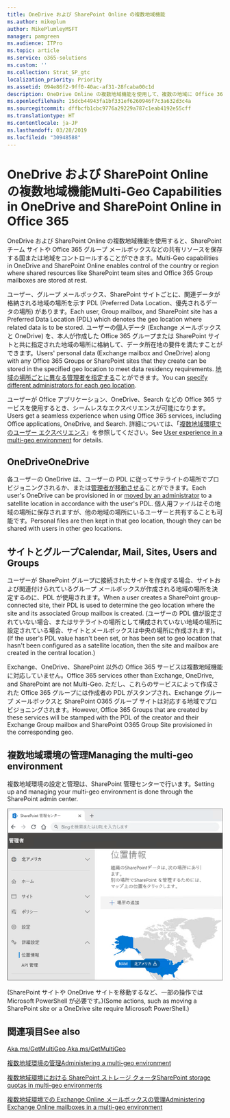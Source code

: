 ```yaml
---
title: OneDrive および SharePoint Online の複数地域機能
ms.author: mikeplum
author: MikePlumleyMSFT
manager: pamgreen
ms.audience: ITPro
ms.topic: article
ms.service: o365-solutions
ms.custom: ''
ms.collection: Strat_SP_gtc
localization_priority: Priority
ms.assetid: 094e86f2-9ff0-40ac-af31-28fcaba00c1d
description: OneDrive Online の複数地域機能を使用して、複数の地域に Office 365 のプレゼンスを展開します。
ms.openlocfilehash: 15dcb44943fa1bf331ef6260946f7c3a632d3c4a
ms.sourcegitcommit: dffbcfb1cbc9776a29229a787c1eab4192e55cff
ms.translationtype: HT
ms.contentlocale: ja-JP
ms.lasthandoff: 03/28/2019
ms.locfileid: "30948588"
---
```

# <a name="multi-geo-capabilities-in-onedrive-and-sharepoint-online"></a><span data-ttu-id="2d5fc-103">OneDrive および SharePoint Online の複数地域機能</span><span class="sxs-lookup"><span data-stu-id="2d5fc-103">Multi-Geo Capabilities in OneDrive and SharePoint Online in Office 365</span></span>

<span data-ttu-id="2d5fc-104">OneDrive および SharePoint Online の複数地域機能を使用すると、SharePoint チーム サイトや Office 365 グループ メールボックスなどの共有リソースを保存する国または地域をコントロールすることができます。</span><span class="sxs-lookup"><span data-stu-id="2d5fc-104">Multi-Geo capabilities in OneDrive and SharePoint Online enables control of the country or region where shared resources like SharePoint team sites and Office 365 Group mailboxes are stored at rest.</span></span>

<span data-ttu-id="2d5fc-105">ユーザー、グループ メールボックス、SharePoint サイトごとに、関連データが格納される地域の場所を示す PDL (Preferred Data Location、優先されるデータの場所) があります。</span><span class="sxs-lookup"><span data-stu-id="2d5fc-105">Each user, Group mailbox, and SharePoint site has a Preferred Data Location (PDL) which denotes the geo location where related data is to be stored.</span></span> <span data-ttu-id="2d5fc-106">ユーザーの個人データ (Exchange メールボックスと OneDrive) を、本人が作成した Office 365 グループまたは SharePoint サイトと共に指定された地域の場所に格納して、データ所在地の要件を満たすことができます。</span><span class="sxs-lookup"><span data-stu-id="2d5fc-106">Users' personal data (Exchange mailbox and OneDrive) along with any Office 365 Groups or SharePoint sites that they create can be stored in the specified geo location to meet data residency requirements.</span></span> <span data-ttu-id="2d5fc-107">[地域の場所ごとに異なる管理者を指定する](add-a-sharepoint-geo-admin.md)ことができます。</span><span class="sxs-lookup"><span data-stu-id="2d5fc-107">You can [specify different administrators for each geo location](add-a-sharepoint-geo-admin.md).</span></span>

<span data-ttu-id="2d5fc-108">ユーザーが Office アプリケーション、OneDrive、Search などの Office 365 サービスを使用するとき、シームレスなエクスペリエンスが可能になります。</span><span class="sxs-lookup"><span data-stu-id="2d5fc-108">Users get a seamless experience when using Office 365 services, including Office applications, OneDrive, and Search.</span></span> <span data-ttu-id="2d5fc-109">詳細については、「[複数地域環境でのユーザー エクスペリエンス](multi-geo-user-experience.md)」を参照してください。</span><span class="sxs-lookup"><span data-stu-id="2d5fc-109">See [User experience in a multi-geo environment](multi-geo-user-experience.md) for details.</span></span>

## <a name="onedrive"></a><span data-ttu-id="2d5fc-110">OneDrive</span><span class="sxs-lookup"><span data-stu-id="2d5fc-110">OneDrive</span></span>

<span data-ttu-id="2d5fc-111">各ユーザーの OneDrive は、ユーザーの PDL に従ってサテライトの場所でプロビジョニングされるか、または[管理者が移動させる](move-onedrive-between-geo-locations.md)ことができます。</span><span class="sxs-lookup"><span data-stu-id="2d5fc-111">Each user's OneDrive can be provisioned in or [moved by an administrator](move-onedrive-between-geo-locations.md) to a satellite location in accordance with the user's PDL.</span></span> <span data-ttu-id="2d5fc-112">個人用ファイルはその地域の場所に保存されますが、他の地域の場所にいるユーザーと共有することも可能です。</span><span class="sxs-lookup"><span data-stu-id="2d5fc-112">Personal files are then kept in that geo location, though they can be shared with users in other geo locations.</span></span>

## <a name="sites-and-groups"></a><span data-ttu-id="2d5fc-113">サイトとグループ</span><span class="sxs-lookup"><span data-stu-id="2d5fc-113">Calendar, Mail, Sites, Users and Groups</span></span>

<span data-ttu-id="2d5fc-114">ユーザーが SharePoint グループに接続されたサイトを作成する場合、サイトおよび関連付けられているグループ メールボックスが作成される地域の場所を決定するのに、PDL が使用されます。</span><span class="sxs-lookup"><span data-stu-id="2d5fc-114">When a user creates a SharePoint group-connected site, their PDL is used to determine the geo location where the site and its associated Group mailbox is created.</span></span> <span data-ttu-id="2d5fc-115">(ユーザーの PDL 値が設定されていない場合、またはサテライトの場所として構成されていない地域の場所に設定されている場合、サイトとメールボックスは中央の場所に作成されます)。</span><span class="sxs-lookup"><span data-stu-id="2d5fc-115">(If the user's PDL value hasn't been set, or has been set to geo location that hasn't been configured as a satellite location, then the site and mailbox are created in the central location.)</span></span>

<span data-ttu-id="2d5fc-116">Exchange、OneDrive、SharePoint 以外の Office 365 サービスは複数地域機能に対応していません。</span><span class="sxs-lookup"><span data-stu-id="2d5fc-116">Office 365 services other than Exchange, OneDrive, and SharePoint are not Multi-Geo.</span></span> <span data-ttu-id="2d5fc-117">ただし、これらのサービスによって作成された Office 365 グループには作成者の PDL がスタンプされ、Exchange グループ メールボックスと SharePoint O365 グループ サイトは対応する地域でプロビジョニングされます。</span><span class="sxs-lookup"><span data-stu-id="2d5fc-117">However, Office 365 Groups that are created by these services will be stamped with the PDL of the creator and their Exchange Group mailbox and SharePoint O365 Group Site provisioned in the corresponding geo.</span></span> 

## <a name="managing-the-multi-geo-environment"></a><span data-ttu-id="2d5fc-118">複数地域環境の管理</span><span class="sxs-lookup"><span data-stu-id="2d5fc-118">Managing the multi-geo environment</span></span>

<span data-ttu-id="2d5fc-119">複数地域環境の設定と管理は、SharePoint 管理センターで行います。</span><span class="sxs-lookup"><span data-stu-id="2d5fc-119">Setting up and managing your multi-geo environment is done through the SharePoint admin center.</span></span> 

![SharePoint 管理センターの [地域の場所] ページのスクリーン ショット](media/sharepoint-multi-geo-admin-center.png)

<span data-ttu-id="2d5fc-121">(SharePoint サイトや OneDrive サイトを移動するなど、一部の操作では Microsoft PowerShell が必要です。)</span><span class="sxs-lookup"><span data-stu-id="2d5fc-121">(Some actions, such as moving a SharePoint site or a OneDrive site require Microsoft PowerShell.)</span></span>

## <a name="see-also"></a><span data-ttu-id="2d5fc-122">関連項目</span><span class="sxs-lookup"><span data-stu-id="2d5fc-122">See also</span></span>

[<span data-ttu-id="2d5fc-123">Aka.ms/GetMultiGeo </span><span class="sxs-lookup"><span data-stu-id="2d5fc-123">Aka.ms/GetMultiGeo </span></span>](https://Aka.ms/GetMultiGeo)

[<span data-ttu-id="2d5fc-124">複数地域環境の管理</span><span class="sxs-lookup"><span data-stu-id="2d5fc-124">Administering a multi-geo environment</span></span>](administering-a-multi-geo-environment.md)

[<span data-ttu-id="2d5fc-125">複数地域環境における SharePoint ストレージ クォータ</span><span class="sxs-lookup"><span data-stu-id="2d5fc-125">SharePoint storage quotas in multi-geo environments</span></span>](sharepoint-multi-geo-storage-quota.md)

[<span data-ttu-id="2d5fc-126">複数地域環境での Exchange Online メールボックスの管理</span><span class="sxs-lookup"><span data-stu-id="2d5fc-126">Administering Exchange Online mailboxes in a multi-geo environment</span></span>](administering-exchange-online-multi-geo.md)
